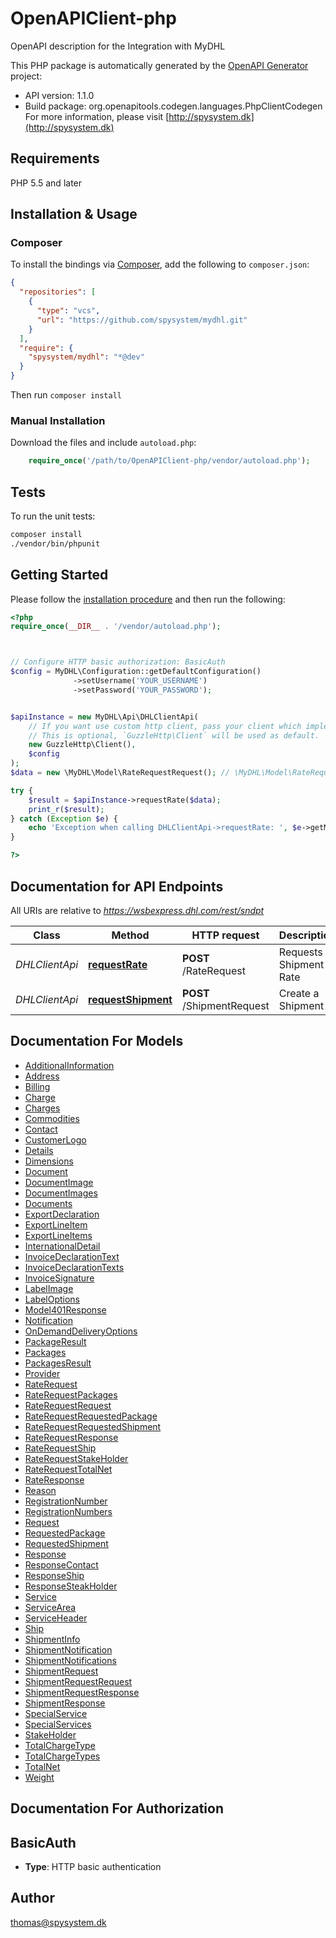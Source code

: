 # OpenAPIClient-php

OpenAPI description for the Integration with MyDHL

This PHP package is automatically generated by the [OpenAPI Generator](https://openapi-generator.tech) project:

- API version: 1.1.0
- Build package: org.openapitools.codegen.languages.PhpClientCodegen
For more information, please visit [http://spysystem.dk](http://spysystem.dk)

## Requirements

PHP 5.5 and later

## Installation & Usage

### Composer

To install the bindings via [Composer](http://getcomposer.org/), add the following to `composer.json`:

```json
{
  "repositories": [
    {
      "type": "vcs",
      "url": "https://github.com/spysystem/mydhl.git"
    }
  ],
  "require": {
    "spysystem/mydhl": "*@dev"
  }
}
```

Then run `composer install`

### Manual Installation

Download the files and include `autoload.php`:

```php
    require_once('/path/to/OpenAPIClient-php/vendor/autoload.php');
```

## Tests

To run the unit tests:

```bash
composer install
./vendor/bin/phpunit
```

## Getting Started

Please follow the [installation procedure](#installation--usage) and then run the following:

```php
<?php
require_once(__DIR__ . '/vendor/autoload.php');



// Configure HTTP basic authorization: BasicAuth
$config = MyDHL\Configuration::getDefaultConfiguration()
              ->setUsername('YOUR_USERNAME')
              ->setPassword('YOUR_PASSWORD');


$apiInstance = new MyDHL\Api\DHLClientApi(
    // If you want use custom http client, pass your client which implements `GuzzleHttp\ClientInterface`.
    // This is optional, `GuzzleHttp\Client` will be used as default.
    new GuzzleHttp\Client(),
    $config
);
$data = new \MyDHL\Model\RateRequestRequest(); // \MyDHL\Model\RateRequestRequest | Rate Request Data

try {
    $result = $apiInstance->requestRate($data);
    print_r($result);
} catch (Exception $e) {
    echo 'Exception when calling DHLClientApi->requestRate: ', $e->getMessage(), PHP_EOL;
}

?>
```

## Documentation for API Endpoints

All URIs are relative to *https://wsbexpress.dhl.com/rest/sndpt*

Class | Method | HTTP request | Description
------------ | ------------- | ------------- | -------------
*DHLClientApi* | [**requestRate**](docs/Api/DHLClientApi.md#requestrate) | **POST** /RateRequest | Requests a Shipment Rate
*DHLClientApi* | [**requestShipment**](docs/Api/DHLClientApi.md#requestshipment) | **POST** /ShipmentRequest | Create a Shipment


## Documentation For Models

 - [AdditionalInformation](docs/Model/AdditionalInformation.md)
 - [Address](docs/Model/Address.md)
 - [Billing](docs/Model/Billing.md)
 - [Charge](docs/Model/Charge.md)
 - [Charges](docs/Model/Charges.md)
 - [Commodities](docs/Model/Commodities.md)
 - [Contact](docs/Model/Contact.md)
 - [CustomerLogo](docs/Model/CustomerLogo.md)
 - [Details](docs/Model/Details.md)
 - [Dimensions](docs/Model/Dimensions.md)
 - [Document](docs/Model/Document.md)
 - [DocumentImage](docs/Model/DocumentImage.md)
 - [DocumentImages](docs/Model/DocumentImages.md)
 - [Documents](docs/Model/Documents.md)
 - [ExportDeclaration](docs/Model/ExportDeclaration.md)
 - [ExportLineItem](docs/Model/ExportLineItem.md)
 - [ExportLineItems](docs/Model/ExportLineItems.md)
 - [InternationalDetail](docs/Model/InternationalDetail.md)
 - [InvoiceDeclarationText](docs/Model/InvoiceDeclarationText.md)
 - [InvoiceDeclarationTexts](docs/Model/InvoiceDeclarationTexts.md)
 - [InvoiceSignature](docs/Model/InvoiceSignature.md)
 - [LabelImage](docs/Model/LabelImage.md)
 - [LabelOptions](docs/Model/LabelOptions.md)
 - [Model401Response](docs/Model/Model401Response.md)
 - [Notification](docs/Model/Notification.md)
 - [OnDemandDeliveryOptions](docs/Model/OnDemandDeliveryOptions.md)
 - [PackageResult](docs/Model/PackageResult.md)
 - [Packages](docs/Model/Packages.md)
 - [PackagesResult](docs/Model/PackagesResult.md)
 - [Provider](docs/Model/Provider.md)
 - [RateRequest](docs/Model/RateRequest.md)
 - [RateRequestPackages](docs/Model/RateRequestPackages.md)
 - [RateRequestRequest](docs/Model/RateRequestRequest.md)
 - [RateRequestRequestedPackage](docs/Model/RateRequestRequestedPackage.md)
 - [RateRequestRequestedShipment](docs/Model/RateRequestRequestedShipment.md)
 - [RateRequestResponse](docs/Model/RateRequestResponse.md)
 - [RateRequestShip](docs/Model/RateRequestShip.md)
 - [RateRequestStakeHolder](docs/Model/RateRequestStakeHolder.md)
 - [RateRequestTotalNet](docs/Model/RateRequestTotalNet.md)
 - [RateResponse](docs/Model/RateResponse.md)
 - [Reason](docs/Model/Reason.md)
 - [RegistrationNumber](docs/Model/RegistrationNumber.md)
 - [RegistrationNumbers](docs/Model/RegistrationNumbers.md)
 - [Request](docs/Model/Request.md)
 - [RequestedPackage](docs/Model/RequestedPackage.md)
 - [RequestedShipment](docs/Model/RequestedShipment.md)
 - [Response](docs/Model/Response.md)
 - [ResponseContact](docs/Model/ResponseContact.md)
 - [ResponseShip](docs/Model/ResponseShip.md)
 - [ResponseSteakHolder](docs/Model/ResponseSteakHolder.md)
 - [Service](docs/Model/Service.md)
 - [ServiceArea](docs/Model/ServiceArea.md)
 - [ServiceHeader](docs/Model/ServiceHeader.md)
 - [Ship](docs/Model/Ship.md)
 - [ShipmentInfo](docs/Model/ShipmentInfo.md)
 - [ShipmentNotification](docs/Model/ShipmentNotification.md)
 - [ShipmentNotifications](docs/Model/ShipmentNotifications.md)
 - [ShipmentRequest](docs/Model/ShipmentRequest.md)
 - [ShipmentRequestRequest](docs/Model/ShipmentRequestRequest.md)
 - [ShipmentRequestResponse](docs/Model/ShipmentRequestResponse.md)
 - [ShipmentResponse](docs/Model/ShipmentResponse.md)
 - [SpecialService](docs/Model/SpecialService.md)
 - [SpecialServices](docs/Model/SpecialServices.md)
 - [StakeHolder](docs/Model/StakeHolder.md)
 - [TotalChargeType](docs/Model/TotalChargeType.md)
 - [TotalChargeTypes](docs/Model/TotalChargeTypes.md)
 - [TotalNet](docs/Model/TotalNet.md)
 - [Weight](docs/Model/Weight.md)


## Documentation For Authorization



## BasicAuth


- **Type**: HTTP basic authentication


## Author

thomas@spysystem.dk

